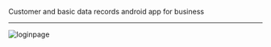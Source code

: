 
Customer and basic data records android app for business<hr>
 ![loginpage](https://github.com/tayfunkilinc/localdaterecord/assets/153390338/61597e9a-9be9-494a-be95-92cfbbb4c4d1)



